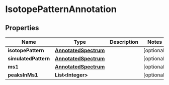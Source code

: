 

# IsotopePatternAnnotation



## Properties

| Name | Type | Description | Notes |
|------------ | ------------- | ------------- | -------------|
|**isotopePattern** | [**AnnotatedSpectrum**](AnnotatedSpectrum.md) |  |  [optional] |
|**simulatedPattern** | [**AnnotatedSpectrum**](AnnotatedSpectrum.md) |  |  [optional] |
|**ms1** | [**AnnotatedSpectrum**](AnnotatedSpectrum.md) |  |  [optional] |
|**peaksInMs1** | **List&lt;Integer&gt;** |  |  [optional] |



